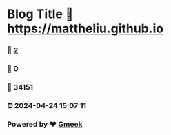 # Blog Title :link: https://mattheliu.github.io 
### :page_facing_up: [2](https://mattheliu.github.io/tag.html) 
### :speech_balloon: 0 
### :hibiscus: 34151 
### :alarm_clock: 2024-04-24 15:07:11 
### Powered by :heart: [Gmeek](https://github.com/Meekdai/Gmeek)
